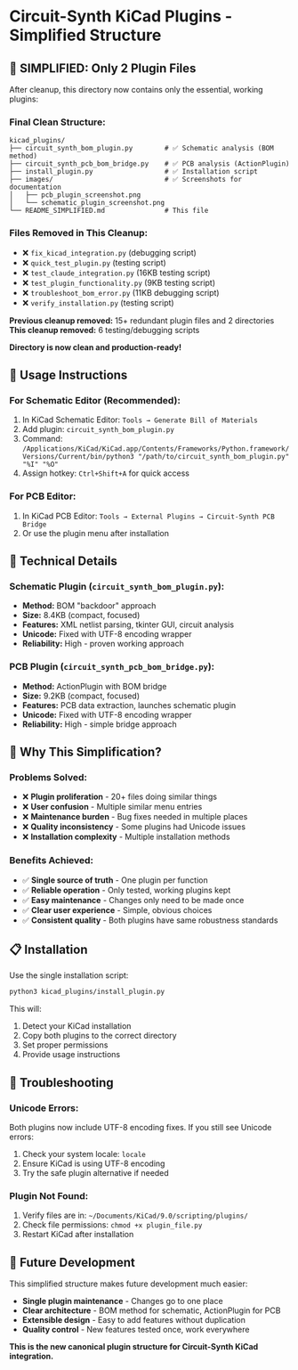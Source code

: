 # Circuit-Synth KiCad Plugins - Simplified Structure

## 🎯 **SIMPLIFIED: Only 2 Plugin Files**

After cleanup, this directory now contains only the essential, working plugins:

### **Final Clean Structure:**
```
kicad_plugins/
├── circuit_synth_bom_plugin.py        # ✅ Schematic analysis (BOM method)
├── circuit_synth_pcb_bom_bridge.py    # ✅ PCB analysis (ActionPlugin)
├── install_plugin.py                  # ✅ Installation script  
├── images/                            # ✅ Screenshots for documentation
│   ├── pcb_plugin_screenshot.png
│   └── schematic_plugin_screenshot.png
└── README_SIMPLIFIED.md               # This file
```

### **Files Removed in This Cleanup:**
- ❌ `fix_kicad_integration.py` (debugging script)
- ❌ `quick_test_plugin.py` (testing script)
- ❌ `test_claude_integration.py` (16KB testing script)
- ❌ `test_plugin_functionality.py` (9KB testing script)
- ❌ `troubleshoot_bom_error.py` (11KB debugging script)
- ❌ `verify_installation.py` (testing script)

**Previous cleanup removed:** 15+ redundant plugin files and 2 directories  
**This cleanup removed:** 6 testing/debugging scripts

**Directory is now clean and production-ready!**

## 🚀 **Usage Instructions**

### **For Schematic Editor (Recommended):**
1. In KiCad Schematic Editor: `Tools → Generate Bill of Materials`
2. Add plugin: `circuit_synth_bom_plugin.py`
3. Command: `/Applications/KiCad/KiCad.app/Contents/Frameworks/Python.framework/Versions/Current/bin/python3 "/path/to/circuit_synth_bom_plugin.py" "%I" "%O"`
4. Assign hotkey: `Ctrl+Shift+A` for quick access

### **For PCB Editor:**
1. In KiCad PCB Editor: `Tools → External Plugins → Circuit-Synth PCB Bridge`
2. Or use the plugin menu after installation

## 🔧 **Technical Details**

### **Schematic Plugin (`circuit_synth_bom_plugin.py`):**
- **Method:** BOM "backdoor" approach  
- **Size:** 8.4KB (compact, focused)
- **Features:** XML netlist parsing, tkinter GUI, circuit analysis
- **Unicode:** Fixed with UTF-8 encoding wrapper
- **Reliability:** High - proven working approach

### **PCB Plugin (`circuit_synth_pcb_bom_bridge.py`):**
- **Method:** ActionPlugin with BOM bridge
- **Size:** 9.2KB (compact, focused)  
- **Features:** PCB data extraction, launches schematic plugin
- **Unicode:** Fixed with UTF-8 encoding wrapper
- **Reliability:** High - simple bridge approach

## 🎯 **Why This Simplification?**

### **Problems Solved:**
- ❌ **Plugin proliferation** - 20+ files doing similar things
- ❌ **User confusion** - Multiple similar menu entries
- ❌ **Maintenance burden** - Bug fixes needed in multiple places
- ❌ **Quality inconsistency** - Some plugins had Unicode issues
- ❌ **Installation complexity** - Multiple installation methods

### **Benefits Achieved:**
- ✅ **Single source of truth** - One plugin per function
- ✅ **Reliable operation** - Only tested, working plugins kept
- ✅ **Easy maintenance** - Changes only need to be made once
- ✅ **Clear user experience** - Simple, obvious choices
- ✅ **Consistent quality** - Both plugins have same robustness standards

## 📋 **Installation**

Use the single installation script:
```bash
python3 kicad_plugins/install_plugin.py
```

This will:
1. Detect your KiCad installation
2. Copy both plugins to the correct directory
3. Set proper permissions
4. Provide usage instructions

## 🐛 **Troubleshooting**

### **Unicode Errors:**
Both plugins now include UTF-8 encoding fixes. If you still see Unicode errors:
1. Check your system locale: `locale`
2. Ensure KiCad is using UTF-8 encoding
3. Try the safe plugin alternative if needed

### **Plugin Not Found:**
1. Verify files are in: `~/Documents/KiCad/9.0/scripting/plugins/`
2. Check file permissions: `chmod +x plugin_file.py`
3. Restart KiCad after installation

## 🎯 **Future Development**

This simplified structure makes future development much easier:
- **Single plugin maintenance** - Changes go to one place
- **Clear architecture** - BOM method for schematic, ActionPlugin for PCB  
- **Extensible design** - Easy to add features without duplication
- **Quality control** - New features tested once, work everywhere

**This is the new canonical plugin structure for Circuit-Synth KiCad integration.**